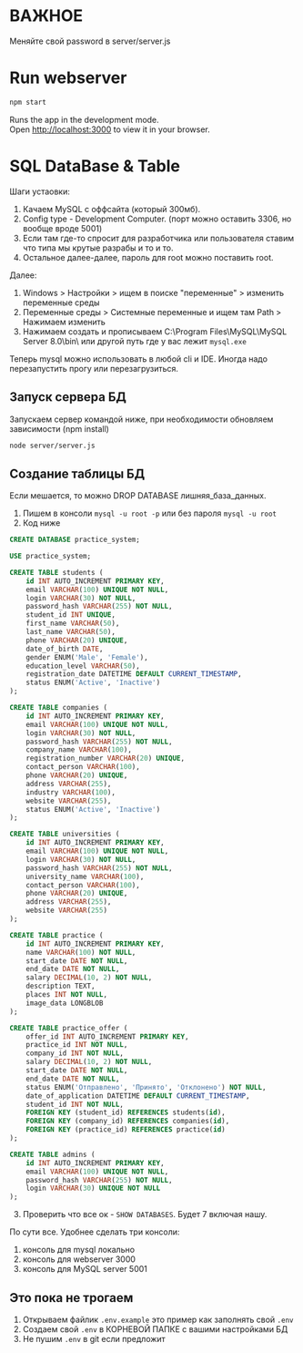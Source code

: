 # ВАЖНОЕ

Меняйте свой password в server/server.js

# Run webserver

```bash
npm start
```

Runs the app in the development mode.\
Open [http://localhost:3000](http://localhost:3000) to view it in your browser.

# SQL DataBase & Table

Шаги устаовки:
1. Качаем MySQL с оффсайта (который 300мб).
2. Config type - Development Computer. (порт можно оставить 3306, но вообще вроде 5001)
3. Если там где-то спросит для разработчика или пользователя ставим что типа мы крутые разрабы и то и то.
3. Остальное далее-далее, пароль для root можно поставить root.

Далее:
1. Windows > Настройки > ищем в поиске "переменные" > изменить переменные среды
2. Переменные среды > Системные переменные и ищем там Path > Нажимаем изменить
3. Нажимаем создать и прописываем C:\Program Files\MySQL\MySQL Server 8.0\bin\ или другой путь где у вас лежит `mysql.exe`

Теперь mysql можно использовать в любой cli и IDE. Иногда надо перезапустить прогу или перезагрузиться.

## Запуск сервера БД

Запускаем сервер командой ниже, при необходимости обновляем зависимости (npm install)

```bash
node server/server.js
``` 

## Создание таблицы БД

Если мешается, то можно DROP DATABASE лишняя_база_данных.

1. Пишем в консоли `mysql -u root -p` или без пароля `mysql -u root`
2. Код ниже
```sql
CREATE DATABASE practice_system;

USE practice_system;

CREATE TABLE students (
    id INT AUTO_INCREMENT PRIMARY KEY,
    email VARCHAR(100) UNIQUE NOT NULL,
    login VARCHAR(30) NOT NULL,
    password_hash VARCHAR(255) NOT NULL,
    student_id INT UNIQUE,
    first_name VARCHAR(50),
    last_name VARCHAR(50),
    phone VARCHAR(20) UNIQUE,
    date_of_birth DATE,
    gender ENUM('Male', 'Female'),
    education_level VARCHAR(50),
    registration_date DATETIME DEFAULT CURRENT_TIMESTAMP,
    status ENUM('Active', 'Inactive')
);

CREATE TABLE companies (
    id INT AUTO_INCREMENT PRIMARY KEY,
    email VARCHAR(100) UNIQUE NOT NULL,
    login VARCHAR(30) NOT NULL,
    password_hash VARCHAR(255) NOT NULL,
    company_name VARCHAR(100),
    registration_number VARCHAR(20) UNIQUE,
    contact_person VARCHAR(100),
    phone VARCHAR(20) UNIQUE,
    address VARCHAR(255),
    industry VARCHAR(100),
    website VARCHAR(255),
    status ENUM('Active', 'Inactive')
);

CREATE TABLE universities (
    id INT AUTO_INCREMENT PRIMARY KEY,
    email VARCHAR(100) UNIQUE NOT NULL,
    login VARCHAR(30) NOT NULL,
    password_hash VARCHAR(255) NOT NULL,
    university_name VARCHAR(100),
    contact_person VARCHAR(100),
    phone VARCHAR(20) UNIQUE,
    address VARCHAR(255),
    website VARCHAR(255)
);

CREATE TABLE practice (
    id INT AUTO_INCREMENT PRIMARY KEY,
    name VARCHAR(100) NOT NULL,
    start_date DATE NOT NULL,
    end_date DATE NOT NULL,
    salary DECIMAL(10, 2) NOT NULL,
    description TEXT,
    places INT NOT NULL,
    image_data LONGBLOB
);

CREATE TABLE practice_offer (
    offer_id INT AUTO_INCREMENT PRIMARY KEY,
    practice_id INT NOT NULL,
    company_id INT NOT NULL,
    salary DECIMAL(10, 2) NOT NULL,
    start_date DATE NOT NULL,
    end_date DATE NOT NULL,
    status ENUM('Отправлено', 'Принято', 'Отклонено') NOT NULL,
    date_of_application DATETIME DEFAULT CURRENT_TIMESTAMP,
    student_id INT NOT NULL,
    FOREIGN KEY (student_id) REFERENCES students(id),
    FOREIGN KEY (company_id) REFERENCES companies(id),
    FOREIGN KEY (practice_id) REFERENCES practice(id)
);

CREATE TABLE admins (
    id INT AUTO_INCREMENT PRIMARY KEY,
    email VARCHAR(100) UNIQUE NOT NULL,
    password_hash VARCHAR(255) NOT NULL,
    login VARCHAR(30) UNIQUE NOT NULL
);
```
3. Проверить что все ок - `SHOW DATABASES`. Будет 7 включая нашу.

По сути все. Удобнее сделать три консоли:
1. консоль для mysql локально
2. консоль для webserver 3000
3. консоль для MySQL server 5001

## Это пока не трогаем

1. Открываем файлик `.env.example` это пример как заполнять свой `.env`
2. Создаем свой `.env` в КОРНЕВОЙ ПАПКЕ с вашими настройками БД
3. Не пушим `.env` в git если предложит
